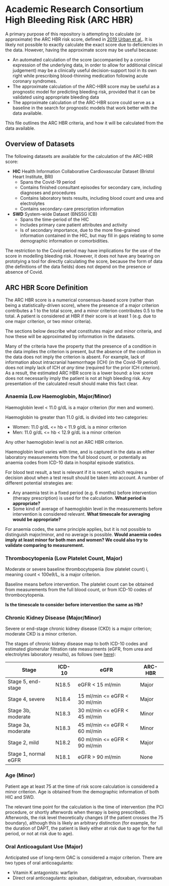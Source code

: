 # Academic Research Consortium High Bleeding Risk (ARC HBR)

A primary purpose of this repository is attempting to calculate (or approximate) the ARC HBR risk score, defined in [2019 Urban et al.](https://pubmed.ncbi.nlm.nih.gov/31116395/). It is likely not possible to exactly calculate the exact score due to deficiencies in the data. However, having the approximate score may be useful because:
* An automated calculation of the score (accompanied by a concise expression of the underlying data, in order to allow for additional clinical judgement) may be a clinically useful decision-support tool in its own right while prescribing blood-thinning medication following acute coronary syndromes.
* The approximate calculation of the ARC-HBR score may be useful as a prognostic model for predicting bleeding risk, provided that it can be validated using appropriate bleeding data
* The approximate calculation of the ARC-HBR score could serve as a baseline in the search for prognostic models that work better with the data available.

This file outlines the ARC HBR criteria, and how it will be calculated from the data available.

## Overview of Datasets

The following datasets are available for the calculation of the ARC-HBR score:
* **HIC** Health Information Collaborative Cardiovascular Dataset (Bristol Heart Institute, BRI)
    * Spans the Covid-19 period
    * Contains finished consultant episodes for secondary care, including diagnoses and procedures
    * Contains laboratory tests results, including blood count and urea and electrolytes
    * Contains secondary-care prescription information 
* **SWD** System-wide Dataset (BNSSG ICB)
    * Spans the time-period of the HIC
    * Includes primary care patient attributes and activity
    * Is of secondary importance, due to the more fine-grained information contained in the HIC, but may fill in gaps relating to some demographic information or comorbidities.

The restriction to the Covid period may have implications for the use of the score in modelling bleeding risk. However, it does not have any bearing on prototying a tool for directly calculating the score, because the form of data (the definitions of the data fields) does not depend on the presence or absence of Covid.

## ARC HBR Score Definition

The ARC HBR score is a numerical consensus-based score (rather than being a statistically-driven score), where the presence of a major criterion contributes a 1 to the total score, and a minor criterion contributes 0.5 to the total. A patient is considered at HBR if their score is at least 1 (e.g. due to one major criterion, or two minor criteria).

The sections below describe what constitutes major and minor criteria, and how these will be approximated by information in the datasets.

Many of the criteria have the property that the presence of a condition in the data implies the criterion is present, but the absence of the condition in the data does not imply the criterion is absent. For example, lack of information about intracranial haemorrhage (ICH) (in the Covid-19 period) does not imply lack of ICH *at any time* (required for the prior ICH criterion). As a result, the estimated ARC HBR score is a lower bound: a low score does not necessarily imply the patient is not at high bleeding risk. Any presentation of the calculated result should make this fact clear.

### Anaemia (Low Haemoglobin, Major/Minor)

Haemoglobin level < 11.0 g/dL is a major criterion (for men and women).

Haemoglobin `hb` greater than 11.0 g/dL is divided into two categories:
* Women: 11.0 g/dL <= hb < 11.9 g/dL is a minor criterion
* Men: 11.0 g/dL <= hb < 12.9 g/dL is a minor criterion

Any other haemoglobin level is not an ARC HBR criterion.

Haemoglobin level varies with time, and is captured in the data as either laboratory measurements from the full blood count, or potentially as anaemia codes from ICD-10 data in hospital episode statistics.

For blood test result, a test is relevant if it is recent, which requires a decision about when a test result should be taken into account. A number of different potential strategies are:
* Any anaemia test in a fixed period (e.g. 6 months) before intervention (therapy prescription) is used for the calculation. **What period is appropriate?**
* Some kind of average of haemoglobin level in the measurements before intervention is considered relevant. **What timescale for averaging would be appropriate?**

For anaemia codes, the same principle applies, but it is not possible to distinguish major/minor, and no average is possible. **Would anaemia codes imply at least minor for both men and women? We could also try to validate comparing to measurement.** 

### Thrombocytopenia (Low Platelet Count, Major)

Moderate or severe baseline thrombocytopenia (low platelet count) i, meaning count < 100e9/L, is a major criterion.

Baseline means before intervention. The platelet count can be obtained from measurements from the full blood count, or from ICD-10 codes of thrombocytopenia.

**Is the timescale to consider before intervention the same as Hb?**

### Chronic Kidney Disease (Major/Minor)

Severe or end-stage chronic kidney disease (CKD) is a major criterion; moderate CKD is a minor criterion.

The stages of chronic kidney disease map to both ICD-10 codes and estimated glomerular filtration rate measurments (eGFR, from urea and electrolytes laboratory results), as follows (see [here](https://www.nhs.uk/conditions/kidney-disease/diagnosis/)):

| Stage | ICD-10 | eGFR | ARC-HBR |
|-------|--------|------|---------|
| Stage 5, end-stage | N18.5 | eGFR < 15 ml/min | Major |
| Stage 4, severe | N18.4 | 15 ml/min <= eGFR < 30 ml/min | Major |
| Stage 3b, moderate | N18.3 | 30 ml/min <= eGFR < 45 ml/min | Minor |
| Stage 3a, moderate | N18.3 | 45 ml/min <= eGFR < 60 ml/min | Minor |
| Stage 2, mild | N18.2 | 60 ml/min <= eGFR < 90 ml/min | Major |
| Stage 1, normal eGFR | N18.1 | eGFR > 90 ml/min | None |




### Age (Minor)

Patient age at least 75 at the time of risk score calculation is considered a minor criterion. Age is obtained from the demographic information of both HIC and SWD.

The relevant time point for the calculation is the time of intervention (the PCI procedure, or shortly afterwords when therapy is being prescribed). Afterwords, the risk level theoretically changes (if the patient crosses the 75 boundary), although this is likely an arbitrary distinction (for example, for the duration of DAPT, the patient is likely either at risk due to age for the full period, or not at risk due to age).





### Oral Anticoagulant Use (Major)

Anticipated use of long-term OAC is considered a major criterion. There are two types of oral anticoagulants:
* Vitamin K antagonists: warfarin
* Direct oral anticoagulants: apixaban, dabigatran, edoxaban, rivaroxaban




